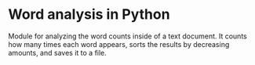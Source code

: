 # Word analysis in Python

Module for analyzing the word counts inside of a text document. It counts how many times each word appears, sorts the results by decreasing amounts, and saves it to a file.
